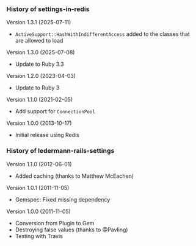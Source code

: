 ### History of settings-in-redis

Version 1.3.1 (2025-07-11)

- `ActiveSupport::HashWithIndifferentAccess` added to the classes that are allowed to load

Version 1.3.0 (2025-07-08)

- Update to Ruby 3.3

Version 1.2.0 (2023-04-03)

- Update to Ruby 3

Version 1.1.0 (2021-02-05)

- Add support for `ConnectionPool`

Version 1.0.0 (2013-10-17)

- Initial release using Redis

### History of ledermann-rails-settings

Version 1.1.0 (2012-06-01)

- Added caching (thanks to Matthew McEachen)

Version 1.0.1 (2011-11-05)

- Gemspec: Fixed missing dependency

Version 1.0.0 (2011-11-05)

- Conversion from Plugin to Gem
- Destroying false values (thanks to @Pavling)
- Testing with Travis
